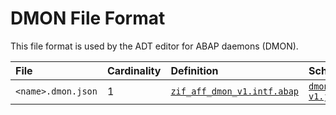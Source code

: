 # DMON File Format
This file format is used by the ADT editor for ABAP daemons (DMON).

File | Cardinality | Definition | Schema | Example
:--- | :---  | :--- | :--- | :---
`<name>.dmon.json` | 1 | [`zif_aff_dmon_v1.intf.abap`](./type/zif_aff_dmon_v1.intf.abap) | [`dmon-v1.json`](./dmon-v1.json) | [`z_aff_example_dmon.dmon.json`](./examples/z_aff_example_dmon.dmon.json)
